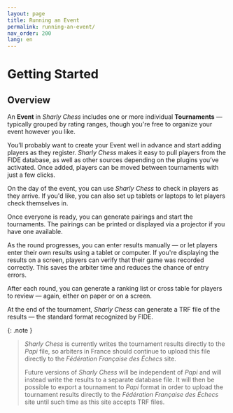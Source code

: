 ```yaml
---
layout: page
title: Running an Event
permalink: running-an-event/
nav_order: 200
lang: en
---
```


# Getting Started

## Overview

An **Event** in _Sharly Chess_ includes one or more individual **Tournaments** — typically grouped by rating ranges, though you're free to organize your event however you like.

You’ll probably want to create your Event well in advance and start adding players as they register. _Sharly Chess_ makes it easy to pull players from the FIDE database, as well as other sources depending on the plugins you’ve activated. Once added, players can be moved between tournaments with just a few clicks.

On the day of the event, you can use _Sharly Chess_ to check in players as they arrive. If you'd like, you can also set up tablets or laptops to let players check themselves in.

Once everyone is ready, you can generate pairings and start the tournaments. The pairings can be printed or displayed via a projector if you have one available.

As the round progresses, you can enter results manually — or let players enter their own results using a tablet or computer. If you're displaying the results on a screen, players can verify that their game was recorded correctly. This saves the arbiter time and reduces the chance of entry errors.

After each round, you can generate a ranking list or cross table for players to review — again, either on paper or on a screen.

At the end of the tournament, _Sharly Chess_ can generate a TRF file of the results — the standard format recognized by FIDE.

{: .note }
> _Sharly Chess_ is currently writes the tournament results directly to the _Papi_ file, so arbiters in France should continue to upload this file directly to the _Fédération Française des Échecs_ site.
>
> Future versions of _Sharly Chess_ will be independent of _Papi_ and will instead write the results to a separate database file.  It will then be possible to export a tournament to _Papi_ format in order to upload the tournament results directly to the _Fédération Française des Échecs_ site until such time as this site accepts TRF files.
